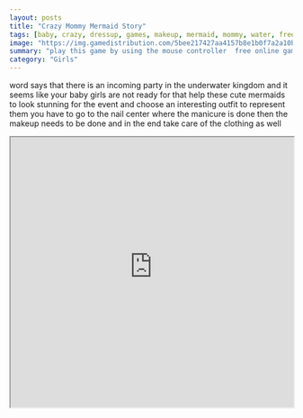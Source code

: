 ```yaml
---
layout: posts
title: "Crazy Mommy Mermaid Story"
tags: [baby, crazy, dressup, games, makeup, mermaid, mommy, water, free, online, games, oyna, game, free, games, play, play, games]
image: "https://img.gamedistribution.com/5bee217427aa4157b8e1b0f7a2a10bfd.jpg"
summary: "play this game by using the mouse controller  free online games oyna game free games play play games"
category: "Girls"
---
```


word says that there is an incoming party in the underwater kingdom and it seems like your baby girls are not ready for that help these cute mermaids to look stunning for the event and choose an interesting outfit to represent them you have to go to the nail center where the manicure is done then the makeup needs to be done and in the end take care of the clothing as well

<iframe width="100%" height="480px;" src="https://flash.gamedistribution.com?game=5bee217427aa4157b8e1b0f7a2a10bfd"></iframe>